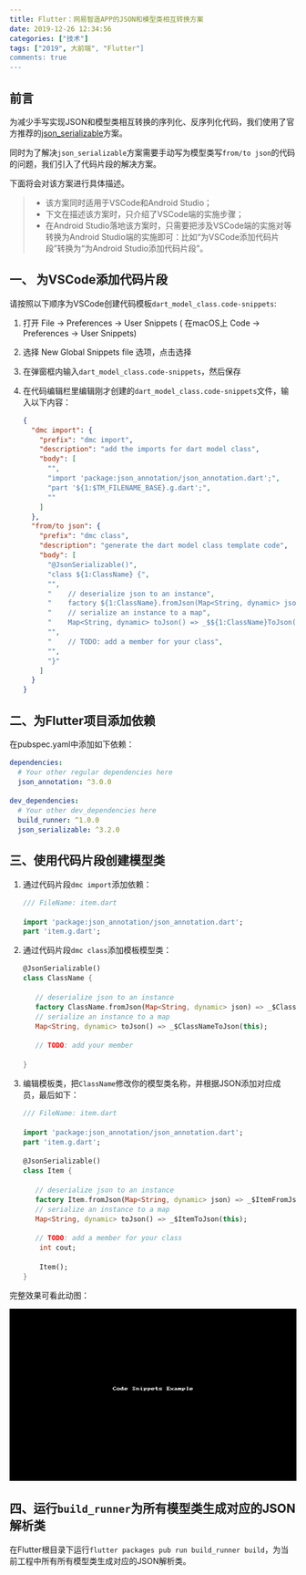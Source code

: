 ```yaml
---
title: Flutter：网易智造APP的JSON和模型类相互转换方案
date: 2019-12-26 12:34:56
categories: ["技术"]
tags: ["2019", 大前端", "Flutter"]
comments: true
---
```



## 前言
为减少手写实现JSON和模型类相互转换的序列化、反序列化代码，我们使用了官方推荐的[json_serializable](https://github.com/dart-lang/json_serializable)方案。

同时为了解决`json_serializable`方案需要手动写为模型类写`from/to json`的代码的问题，我们引入了代码片段的解决方案。

下面将会对该方案进行具体描述。

> - 该方案同时适用于VSCode和Android Studio；
> - 下文在描述该方案时，只介绍了VSCode端的实施步骤；
> - 在Android Studio落地该方案时，只需要把涉及VSCode端的实施对等转换为Android Studio端的实施即可：比如“为VSCode添加代码片段”转换为“为Android Studio添加代码片段”。
> 

<!-- more -->

## 一、 为VSCode添加代码片段

请按照以下顺序为VSCode创建代码模板`dart_model_class.code-snippets`:

1. 打开 File -> Preferences -> User Snippets ( 在macOS上 Code -> Preferences -> User Snippets)
2. 选择 New Global Snippets file 选项，点击选择
3. 在弹窗框内输入`dart_model_class.code-snippets`，然后保存
4. 在代码编辑栏里编辑刚才创建的`dart_model_class.code-snippets`文件，输入以下内容：
   
    ``` json
	{
	  "dmc import": {
	    "prefix": "dmc import",
	    "description": "add the imports for dart model class",
	    "body": [
	      "",
	      "import 'package:json_annotation/json_annotation.dart';",
	      "part '${1:$TM_FILENAME_BASE}.g.dart';",
	      ""
	    ]
	  },
	  "from/to json": {
	    "prefix": "dmc class",
	    "description": "generate the dart model class template code",
	    "body": [
	      "@JsonSerializable()",
		  "class ${1:ClassName} {",
		  "",
		  "    // deserialize json to an instance",
		  "    factory ${1:ClassName}.fromJson(Map<String, dynamic> json) => _$${1:ClassName}FromJson(json);",
		  "    // serialize an instance to a map",
		  "    Map<String, dynamic> toJson() => _$${1:ClassName}ToJson(this);",
		  "",
		  "    // TODO: add a member for your class",
		  "",
		  "}"
	    ]
	  }
	}
	```

    
## 二、为Flutter项目添加依赖

在pubspec.yaml中添加如下依赖：

``` yaml
dependencies:
  # Your other regular dependencies here
  json_annotation: ^3.0.0

dev_dependencies:
  # Your other dev_dependencies here
  build_runner: ^1.0.0
  json_serializable: ^3.2.0
```

## 三、使用代码片段创建模型类

1. 通过代码片段`dmc import`添加依赖：

	``` dart
	/// FileName: item.dart

	import 'package:json_annotation/json_annotation.dart';
	part 'item.g.dart';

	```

2. 通过代码片段`dmc class`添加模板模型类：

	``` dart
	@JsonSerializable()
	class ClassName {

	   // deserialize json to an instance
	   factory ClassName.fromJson(Map<String, dynamic> json) => _$ClassNameFromJson(json);
	   // serialize an instance to a map
	   Map<String, dynamic> toJson() => _$ClassNameToJson(this);

	   // TODO: add your member

	}
	```
3. 编辑模板类，把`ClassName`修改你的模型类名称，并根据JSON添加对应成员，最后如下：

    ``` dart
    /// FileName: item.dart

	import 'package:json_annotation/json_annotation.dart';
	part 'item.g.dart';

	@JsonSerializable()
	class Item {

	   // deserialize json to an instance
	   factory Item.fromJson(Map<String, dynamic> json) => _$ItemFromJson(json);
	   // serialize an instance to a map
	   Map<String, dynamic> toJson() => _$ItemToJson(this);

	   // TODO: add a member for your class
	    int cout;

	    Item();
	}
    ```

完整效果可看此动图：

![image](readme/code-snippets-example.gif)


## 四、运行`build_runner`为所有模型类生成对应的JSON解析类


在Flutter根目录下运行`flutter packages pub run build_runner build`，为当前工程中所有所有模型类生成对应的JSON解析类。

